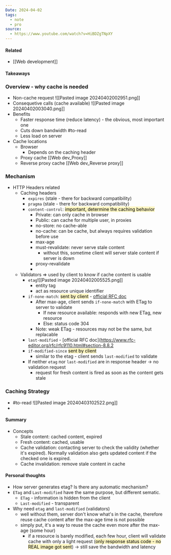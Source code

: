 ```yaml
---
Date: 2024-04-02
tags:
  - note
  - pro
source:
  - https://www.youtube.com/watch?v=HiBDZgTNpXY
---
```

#### Related
- [[Web development]]
#### Takeaways
### Overview - why cache is needed
- Non-cache request ![[Pasted image 20240402002951.png]]
- Consequetive calls (cache available) ![[Pasted image 20240402003040.png]]
- Benefits
	- Faster response time (reduce latency) - the obvious, most important one
	- Cuts down bandwidth #to-read 
	- Less load on server
- Cache locations
	- Browser
		- Depends on the caching header
	- Proxy cache [[Web dev_Proxy]]
	- Reverse proxy cache [[Web dev_Reverse proxy]]
### Mechanism
- HTTP Headers related
	- Caching headers
		- `expires` (stale - there for backward compatibility)
		- `pragma` (stale - there for backward compatibility)
		- `content-control`: <mark style="background: #FFF3A3A6;">important, determine the caching behavior</mark>
			- Private: can only cache in browser
			- Public: can cache for multiple user, in proxies
			- no-store: no cache-able
			- no-cache: can be cache, but always requires validation before use
			- max-age
			- must-revalidate: never serve stale content 
				- without this, sometime client will server stale content if server is down
			- proxy-revalidate
			-  
	- Validators => used by client to know if cache content is usable
		- `etag`![[Pasted image 20240402005525.png]]
			- entity tag
			- act as resource unique identifier
		- `if-none-match`: <mark style="background: #FFF3A3A6;">sent by client</mark> - [official RFC doc](https://www.rfc-editor.org/rfc/rfc9110.html#name-etag)
			- After max-age, client sends `if-none-match` with ETag to server to validate
				- If new resource available: responds with new ETag, new resource
				- Else: status code 304
			- Note: weak ETag - resources may not be the same, but replacable
		- `last-modified` - [official RFC doc](https://www.rfc-editor.org/rfc/rfc9110.html#section-8.8.2
		- `if-modified-since` <mark style="background: #FFF3A3A6;">sent by client</mark>
			- similar to the etag - client sends `last-modified` to validate
		- If neither `etag` nor `last-modified` are in response header -> no validation request
			- request for fresh content is fired as soon as the content gets stale
### Caching Strategy 
- #to-read ![[Pasted image 20240403102522.png]]
- []()
#### Summary
- Concepts
	- Stale content: cached content, expired
	- Fresh content: cached, usable
	- Cache validation: contacting server to check the validity (whether it's expired). Normally validation also gets updated content if the checked one is expired.
	- Cache invalidation: remove stale content in cache
#### Personal thoughts
- How server generates etag? Is there any automatic mechanism?
- `ETag` and `Last-modified` have the same purpose, but different sematic.
	- `ETag` - information is hidden from the client
	- `Last-modified` - transparent
- Why need `etag` and `last-modified` (validators)
	- well without them, server don't know what's in the cache, therefore reuse cache content after the max-age time is not possible
	- simply put, it's a way to reuse the cache even more after the max-age (some hour)
		- if a resource is barely modified, each few hour, client will validate cache with only a light request (<mark style="background: #FFF3A3A6;">only response status code - no REAL image got sent</mark>) -> still save the bandwidth and latency